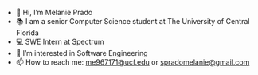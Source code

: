 - 👋 Hi, I’m Melanie Prado
- 📚 I am a senior Computer Science student at The University of Central Florida
- 💻 SWE Intern at Spectrum
- 👀 I’m interested in Software Engineering
- 📫 How to reach me: me967171@ucf.edu or spradomelanie@gmail.com
